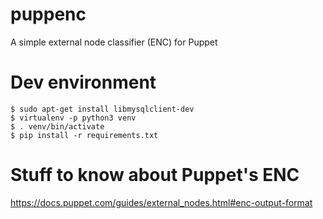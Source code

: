 # puppenc
A simple external node classifier (ENC) for Puppet

# Dev environment

~~~
$ sudo apt-get install libmysqlclient-dev
$ virtualenv -p python3 venv
$ . venv/bin/activate
$ pip install -r requirements.txt
~~~

# Stuff to know about Puppet's ENC

https://docs.puppet.com/guides/external_nodes.html#enc-output-format

